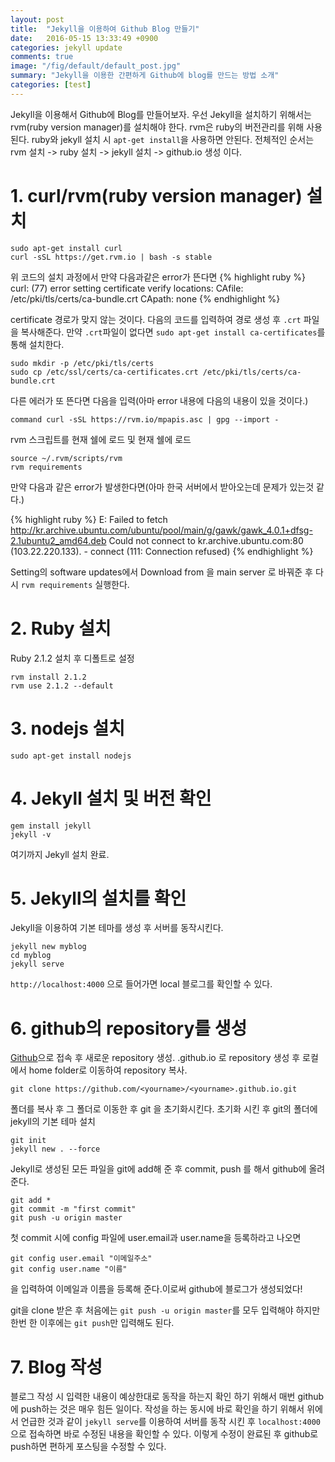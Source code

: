 ```yaml
---
layout: post
title:  "Jekyll을 이용하여 Github Blog 만들기"
date:   2016-05-15 13:33:49 +0900
categories: jekyll update
comments: true
image: "/fig/default/default_post.jpg"
summary: "Jekyll을 이용한 간편하게 Github에 blog를 만드는 방법 소개"
categories: [test]
---
```


Jekyll을 이용해서 Github에 Blog를 만들어보자. 우선 Jekyll을 설치하기 위해서는 rvm(ruby version manager)를 설치해야 한다. rvm은 ruby의 버전관리를 위해 사용된다. ruby와 jekyll 설치 시 `apt-get install`을 사용하면 안된다. 전체적인 순서는 rvm 설치 -> ruby 설치 -> jekyll 설치 -> github.io 생성 이다. 

# 1. curl/rvm(ruby version manager) 설치

````
sudo apt-get install curl
curl -sSL https://get.rvm.io | bash -s stable
````

위 코드의 설치 과정에서 만약 다음과같은 error가 뜬다면
{% highlight ruby %}
curl: (77) error setting certificate verify locations:
CAfile: /etc/pki/tls/certs/ca-bundle.crt
CApath: none
{% endhighlight %}

certificate 경로가 맞지 않는 것이다. 다음의 코드를 입력하여 경로 생성 후 `.crt` 파일을 복사해준다. 만약 `.crt`파일이 없다면 `sudo apt-get install ca-certificates`를 통해 설치한다.

````
sudo mkdir -p /etc/pki/tls/certs
sudo cp /etc/ssl/certs/ca-certificates.crt /etc/pki/tls/certs/ca-bundle.crt
````

다른 에러가 또 뜬다면 다음을 입력(아마 error 내용에 다음의 내용이 있을 것이다.)

````
command curl -sSL https://rvm.io/mpapis.asc | gpg --import -
````

rvm 스크립트를 현재 쉘에 로드 및 현재 쉘에 로드

````
source ~/.rvm/scripts/rvm
rvm requirements
````

만약 다음과 같은 error가 발생한다면(아마 한국 서버에서 받아오는데 문제가 있는것 같다.)

{% highlight ruby %}
E: Failed to fetch http://kr.archive.ubuntu.com/ubuntu/pool/main/g/gawk/gawk_4.0.1+dfsg-2.1ubuntu2_amd64.deb Could not connect to kr.archive.ubuntu.com:80 (103.22.220.133). - connect (111: Connection refused)
{% endhighlight %}

Setting의 software updates에서 Download from 을 main server 로 바꿔준 후 다시 `rvm requirements` 실행한다.

# 2. Ruby 설치

Ruby 2.1.2 설치 후 디폴트로 설정

````
rvm install 2.1.2
rvm use 2.1.2 --default
````

# 3. nodejs 설치

````
sudo apt-get install nodejs
````

# 4. Jekyll 설치 및 버전 확인

````
gem install jekyll
jekyll -v
````

여기까지 Jekyll 설치 완료.

# 5. Jekyll의 설치를 확인

Jekyll을 이용하여 기본 테마를 생성 후 서버를 동작시킨다.

````
jekyll new myblog
cd myblog
jekyll serve
````

`http://localhost:4000` 으로 들어가면 local 블로그를 확인할 수 있다.

# 6. github의 repository를 생성

[Github](http://www.github.com)으로 접속 후 새로운 repository 생성. <yourname>.github.io 로 repository 생성 후 로컬에서 home folder로 이동하여 repository 복사.

````
git clone https://github.com/<yourname>/<yourname>.github.io.git
````

폴더를  복사 후  그 폴더로 이동한 후 git 을 초기화시킨다. 초기화 시킨 후 git의 폴더에 jekyll의 기본 테마 설치

````
git init
jekyll new . --force 
````

Jekyll로 생성된 모든 파일을 git에 add해 준 후 commit, push 를 해서 github에 올려준다.

````
git add *
git commit -m "first commit"
git push -u origin master
````

첫 commit 시에 config 파일에 user.email과 user.name을 등록하라고 나오면 

````
git config user.email "이메일주소"
git config user.name "이름"
````

을 입력하여 이메일과 이름을 등록해 준다.이로써 github에 블로그가 생성되었다!

git을 clone 받은 후 처음에는 `git push -u origin master`를 모두 입력해야 하지만 한번 한 이후에는 `git push`만 입력해도 된다.

# 7. Blog 작성

블로그 작성 시 입력한 내용이 예상한대로 동작을 하는지 확인 하기 위해서 매번 github에 push하는 것은 매우 힘든 일이다. 작성을 하는 동시에 바로 확인을 하기 위해서 위에서 언급한 것과 같이 `jekyll serve`를 이용하여 서버를 동작 시킨 후 `localhost:4000`으로 접속하면 바로 수정된 내용을 확인할 수 있다. 이렇게 수정이 완료된 후 github로 push하면 편하게 포스팅을 수정할 수 있다.


